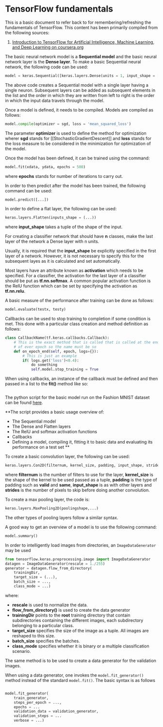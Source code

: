 # TensorFlow fundamentals 

This is a basic document to refer back to for remembering/refreshing the fundamentals of TensorFlow. This content has been primarily compiled from the following sources:

1. [Introduction to TensorFlow for Artificial Intelligence, Machine Learning, and Deep Learning on coursera.org](https://www.coursera.org/learn/introduction-tensorflow/home/welcome)

The basic neural network model is a **Sequential model** and the basic neural network layer is the **Dense layer**. To make a basic Sequential neural network, the following code can be used:

```python
model = keras.Sequential([keras.layers.Dense(units = 1, input_shape = [1])])
```

The above code creates a Sequential model with a single layer having a single neuron. Subsequent layers can be added as subsequent elements in the list and the order in which they are written from left to right is the order in which the input data travels through the model.

Once a model is defined, it needs to be compiled. Models are compiled as follows:

```python
model.compile(optimizer = sgd, loss = 'mean_squared_loss')
```

The parameter **optimizer** is used to define the method for optimization wherer **sgd** stands for [[StochasticGradientDescent]] and **loss** stands for the loss measure to be considered in the minimization for optimization of the model.

Once the model has been defined, it can be trained using the command:

```python
model.fit(xdata, ydata, epochs = 500)
```

where **epochs** stands for number of iterations to carry out.

In order to then predict after the model has been trained, the following command can be used:

```python
model.predict([...])
```
In order to define a flat layer, the following can be used:

```python
keras.layers.Flatten(inputs_shape = (...))
```
where **input_shape** takes a tuple of the shape of the input.

For creating a classifier network that should have **n** classes, make the last layer of the network a Dense layer with n units.

Usually, it is required that the **input_shape** be explicitly specified in the first layer of a network. However, it is not necessary to specify this for the subsequent layes as it is calculated and set automatically.

Most layers have an attribute known as **activation** which needs to be specified. For a classifier, the activation for the last layer of a classifier should be put as **tf.nn.softmax**. A common popular activation function is the RelU function which can be set by specifying the activation as **tf.nn.relu**.

A basic measure of the performance after training can be done as follows:

```python
model.evaluate(testx, testy)
```
Callbacks can be used to stop training to completion if some condition is met. This done with a particular class creation and method definition as follows:

```python
class CallbackName(tf.keras.callbacks.Callback):
    # This is the exact method that is called that is called at the end
    # of ever epoch so the name must be so
    def on_epoch_end(self, epoch, logs={}):
        # This is just an example
        if( logs.get('loss')<0.4):
            do something
            self.model.stop_training = True
```

When using callbacks, an instance of the callback must be defined and then passed in a list to the **fit()** method like so:
```python myCallback1 = someCallback() myCallback2 = someOtherCallback() .  .  .  model.fit(trainx, trainy, epochs = 100, callbacks = [myCallback1 myCallback2, ...])
```

The python script for the basic model run on the Fashion MNIST dataset can be found [here](file://home/workboots/Documents/DataScience/Coursera/IntroductionToTensorFlow/basicFashionMNIST.py).

**The script provides a basic usage overview of:
- The Sequential model
- The Dense and Flatten layers
- The RelU and softmax activation functions
- Callbacks
- Defining a model, compiling it, fitting it to basic data and evaluating its performance on a test set
**

To create a basic convolution layer, the following can be used:

```python
keras.layers.Con2D(filternum, kernel_size, padding, input_shape, strides, ...)
```

where **filternum** is the number of filters to use for the layer, **kernel_size** is the shape of the kernel to be used passed as a tuple, **padding** is the type of padding such as **valid** and **same**, **input_shape** is as with other layers and **strides** is the number of pixels to skip before doing another convolution.

To create a max pooling layer, the code is:

```python
keras.layers.MaxPooling2D(poolingshape,...)
```

The other types of pooling layers follow a similar syntax.

A good way to get an overview of a model is to use the following command:

```python
model.summary()
```

In order to intelligently load images from directories, an ```ImageDataGenerator``` may be used

```python
from tensorflow.keras.preprocessing.image import ImageDataGenerator
datagen = ImageDataGenerator(rescale = 1./255)
generator = datagen.flow_from_directory(
    trainingDir,
    target_size = (...),
    batch_size = ...,
    class_mode = ...)
```
where:
* **rescale** is used to normalize the data.
* **flow_from_directory()** is used to create the data generator
* **trainingDir** points to the **root** training directory that contain subdirectories containing the different images, each subdirectory belonging to a particular class.
* **target_size** specifies the size of the image as a tuple. All images are reshaped to this size.
* **batch_size** specifies the batches.
* **class_mode** specifies whether it is binary or a multiple classification scenario.

The same method is to be used to create a data generator for the validation images.

When using a data generator, one invokes the ```model.fit_generator()``` method instead of the standard ```model.fit()```. The basic syntax is as follows

```python

model.fit_generator(
    train_generator,
    steps_per_epoch = ...,
    epochs = ...
    validation_data = validation_generator,
    validation_steps = ...
    verbose = ...)
```

